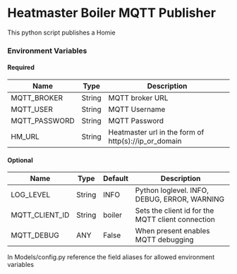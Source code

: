 # Heatmaster Boiler MQTT Publisher
This python script publishes a Homie

### Environment Variables

#### Required
| Name           | Type   | Description                                          |
|----------------|--------|------------------------------------------------------|
| MQTT_BROKER    | String | MQTT broker URL                                      |
| MQTT_USER      | String | MQTT Username                                        |
| MQTT_PASSWORD  | String | MQTT Password                                        |
| HM_URL         | String | Heatmaster url in the form of http(s)://ip_or_domain |

#### Optional
| Name           | Type   | Default | Description                                       |
|----------------|--------|---------|---------------------------------------------------|
| LOG_LEVEL      | String | INFO    | Python loglevel. INFO, DEBUG, ERROR, WARNING      |
| MQTT_CLIENT_ID | String | boiler  | Sets the client id for the MQTT client connection |
| MQTT_DEBUG     | ANY    | False   | When present enables MQTT debugging               |

In Models/config.py reference the field aliases for allowed environment variables 


